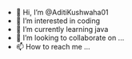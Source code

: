 - 👋 Hi, I’m @AditiKushwaha01
- 👀 I’m interested in coding 
- 🌱 I’m currently learning java 
- 💞️ I’m looking to collaborate on ...
- 📫 How to reach me ...

<!---
AditiKushwaha01/AditiKushwaha01 is a ✨ special ✨ repository because its `README.md` (this file) appears on your GitHub profile.
You can click the Preview link to take a look at your changes.
--->
